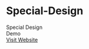 # Special-Design
Special Design 
<br>Demo<br>[Visit Website](https://moonesmezher.github.io/Special-Design/)
